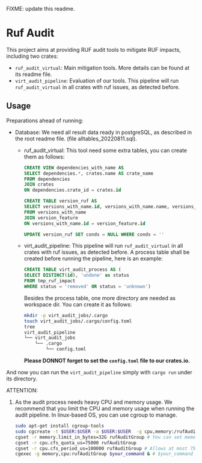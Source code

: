 FIXME: update this readme.

# Ruf Audit

This project aims at providing RUF audit tools to mitigate RUF impacts, including two crates:
- `ruf_audit_virtual`: Main mitigation tools. More details can be found at its readme file.
- `virt_audit_pipeline`: Evaluation of our tools. This pipeline will run `ruf_audit_virtual` in all crates with ruf issues, as detected before.


## Usage

Preparations ahead of running:
- Database: We need all result data ready in postgreSQL, as described in the root readme file. (file alltables_20220811.sql).
    - ruf_audit_virtual: This tool need some extra tables, you can create them as follows:
        ```sql
        CREATE VIEW dependencies_with_name AS
        SELECT dependencies.*, crates.name AS crate_name
        FROM dependencies
        JOIN crates
        ON dependencies.crate_id = crates.id

        CREATE TABLE version_ruf AS
        SELECT versions_with_name.id, versions_with_name.name, versions_with_name.num, versions_with_name.crate_id, version_feature.conds, version_feature.feature
        FROM versions_with_name
        JOIN version_feature
        ON versions_with_name.id = version_feature.id

        UPDATE version_ruf SET conds = NULL WHERE conds = ''
        ```
    - virt_audit_pipeline: This pipeline will run `ruf_audit_virtual` in all crates with ruf issues, as detected before. A process table shall be created before running the pipeline, here is an example:
        ```sql
        CREATE TABLE virt_audit_process AS (
        SELECT DISTINCT(id), 'undone' as status
        FROM tmp_ruf_impact
        WHERE status = 'removed' OR status = 'unknown')
        ```

        Besides the process table, one more directory are needed as workspace dir. You can create it as follows:
        ```bash
        mkdir -p virt_audit_jobs/.cargo
        touch virt_audit_jobs/.cargo/config.toml
        tree
        virt_audit_pipeline
        └── virt_audit_jobs
            └── .cargo
                └── config.toml
        ```
        **Please DONNOT forget to set the `config.toml` file to our crates.io.**

And now you can run the `virt_audit_pipeline` simply with `cargo run` under its directory.

ATTENTION:

1. As the audit process needs heavy CPU and memory usage. We recommend that you limit the CPU and memory usage when running the audit pipeline. In linux-based OS, you can use cgroup to manage.
    ```bash
    sudo apt-get install cgroup-tools
    sudo cgcreate -t $USER:$USER -a $USER:$USER  -g cpu,memory:/rufAuditGroup
    cgset -r memory.limit_in_bytes=32G rufAuditGroup # You can set memory limit according to your machine
    cgset -r cpu.cfs_quota_us=75000 rufAuditGroup 
    cgset -r cpu.cfs_period_us=100000 rufAuditGroup # Allows at most 75000 us running every 100000us, or max CPU usage at 75%.
    cgexec -g memory,cpu:rufAuditGroup $your_command & # $your_command here should be `cargo run` under `audit_pipeline` directory.
    ```